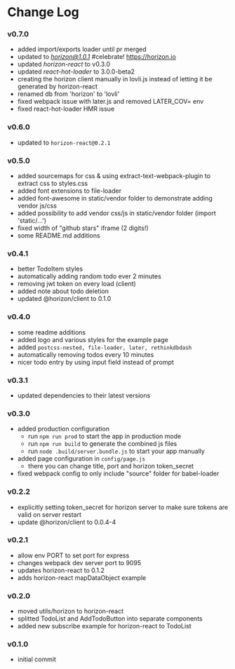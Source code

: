 # Change Log

### v0.7.0
- added import/exports loader until pr merged
- updated to *horizon@1.0.1* #celebrate! https://horizon.io
- updated *horizon-react* to v0.3.0
- updated *react-hot-loader* to 3.0.0-beta2
- creating the horizon client manually in lovli.js instead of letting it be generated by horizon-react
- renamed db from 'horizon' to 'lovli'
- fixed webpack issue with later.js and removed LATER_COV= env
- fixed react-hot-loader HMR issue

### v0.6.0
- updated to ```horizon-react@0.2.1```

### v0.5.0
- added sourcemaps for css & using extract-text-webpack-plugin to extract css to styles.css
- added font extensions to file-loader
- added font-awesome in static/vendor folder to demonstrate adding vendor js/css
- added possibility to add vendor css/js in static/vendor folder (import 'static/...')
- fixed width of "github stars" iframe (2 digits!)
- some README.md additions

### v0.4.1
- better TodoItem styles
- automatically adding random todo ever 2 minutes
- removing jwt token on every load (client)
- added note about todo deletion
- updated @horizon/client to 0.1.0

### v0.4.0
- some readme additions
- added logo and various styles for the example page
- added ```postcss-nested, file-loader, later, rethinkdbdash```
- automatically removing todos every 10 minutes
- nicer todo entry by using input field instead of prompt

### v0.3.1
- updated dependencies to their latest versions

### v0.3.0
- added production configuration
  - run ```npm run prod``` to start the app in production mode
  - run ```npm run build``` to generate the combined js files
  - run ```node .build/server.bundle.js``` to start your app manually
- added page configuration in ```config/page.js```
  - there you can change title, port and horizon token_secret
- fixed webpack config to only include "source" folder for babel-loader

### v0.2.2
- explicitly setting token_secret for horizon server to make sure tokens are valid on server restart
- update @horizon/client to 0.0.4-4

### v0.2.1
- allow env PORT to set port for express
- changes webpack dev server port to 9095
- updates horizon-react to 0.1.2
- adds horizon-react mapDataObject example

### v0.2.0
- moved utils/horizon to horizon-react
- splitted TodoList and AddTodoButton into separate components
- added new subscribe example for horizon-react to TodoList

### v0.1.0
- initial commit
